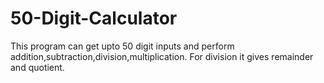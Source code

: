 # 50-Digit-Calculator
This program can get upto 50 digit inputs and perform addition,subtraction,division,multiplication.
For division it gives remainder and quotient.

